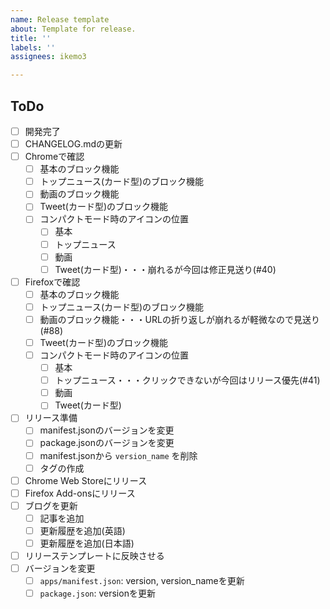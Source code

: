 ```yaml
---
name: Release template
about: Template for release.
title: ''
labels: ''
assignees: ikemo3

---
```


## ToDo

* [ ] 開発完了
* [ ] CHANGELOG.mdの更新
* [ ] Chromeで確認
    * [ ] 基本のブロック機能
    * [ ] トップニュース(カード型)のブロック機能
    * [ ] 動画のブロック機能
    * [ ] Tweet(カード型)のブロック機能
    * [ ] コンパクトモード時のアイコンの位置
        * [ ] 基本
        * [ ] トップニュース
        * [ ] 動画
        * [ ] Tweet(カード型)・・・崩れるが今回は修正見送り(#40)
* [ ] Firefoxで確認
    * [ ] 基本のブロック機能
    * [ ] トップニュース(カード型)のブロック機能
    * [ ] 動画のブロック機能・・・URLの折り返しが崩れるが軽微なので見送り(#88)
    * [ ] Tweet(カード型)のブロック機能
    * [ ] コンパクトモード時のアイコンの位置
        * [ ] 基本
        * [ ] トップニュース・・・クリックできないが今回はリリース優先(#41)
        * [ ] 動画
        * [ ] Tweet(カード型)
* [ ] リリース準備
    * [ ] manifest.jsonのバージョンを変更
    * [ ] package.jsonのバージョンを変更
    * [ ] manifest.jsonから `version_name` を削除
    * [ ] タグの作成
* [ ] Chrome Web Storeにリリース
* [ ] Firefox Add-onsにリリース
* [ ] ブログを更新
    * [ ] 記事を追加
    * [ ] 更新履歴を追加(英語)
    * [ ] 更新履歴を追加(日本語)
* [ ] リリーステンプレートに反映させる
* [ ] バージョンを変更
    * [ ] `apps/manifest.json`: version, version_nameを更新
    * [ ] `package.json`: versionを更新
